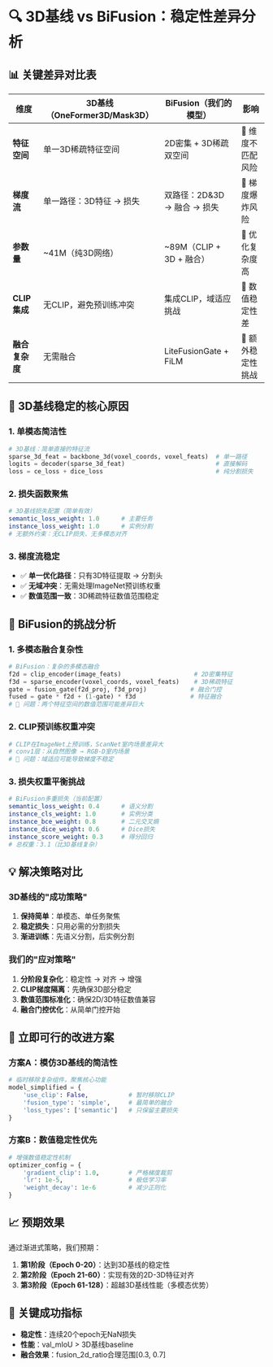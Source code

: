 # 🔍 3D基线 vs BiFusion：稳定性差异分析

## 📊 **关键差异对比表**

| 维度 | 3D基线（OneFormer3D/Mask3D） | BiFusion（我们的模型） | 影响 |
|------|-------------------------------|------------------------|------|
| **特征空间** | 单一3D稀疏特征空间 | 2D密集 + 3D稀疏双空间 | 🔴 维度不匹配风险 |
| **梯度流** | 单一路径：3D特征 → 损失 | 双路径：2D&3D → 融合 → 损失 | 🔴 梯度爆炸风险 |
| **参数量** | ~41M（纯3D网络） | ~89M（CLIP + 3D + 融合） | 🔴 优化复杂度高 |
| **CLIP集成** | 无CLIP，避免预训练冲突 | 集成CLIP，域适应挑战 | 🔴 数值稳定性差 |
| **融合复杂度** | 无需融合 | LiteFusionGate + FiLM | 🔴 额外稳定性挑战 |

## 🎯 **3D基线稳定的核心原因**

### **1. 单模态简洁性**
```python
# 3D基线：简单直接的特征流
sparse_3d_feat = backbone_3d(voxel_coords, voxel_feats)  # 单一路径
logits = decoder(sparse_3d_feat)                         # 直接解码
loss = ce_loss + dice_loss                               # 纯分割损失
```

### **2. 损失函数聚焦**
```yaml
# 3D基线损失配置（简单有效）
semantic_loss_weight: 1.0      # 主要任务
instance_loss_weight: 1.0      # 实例分割
# 无额外约束：无CLIP损失、无多模态对齐
```

### **3. 梯度流稳定**
- ✅ **单一优化路径**：只有3D特征提取 → 分割头
- ✅ **无域冲突**：无需处理ImageNet预训练权重
- ✅ **数值范围一致**：3D稀疏特征数值范围稳定

## 🚨 **BiFusion的挑战分析**

### **1. 多模态融合复杂性**
```python
# BiFusion：复杂的多模态融合
f2d = clip_encoder(image_feats)                    # 2D密集特征
f3d = sparse_encoder(voxel_coords, voxel_feats)    # 3D稀疏特征
gate = fusion_gate(f2d_proj, f3d_proj)            # 融合门控
fused = gate * f2d + (1-gate) * f3d               # 特征融合
# 🔴 问题：两个特征空间的数值范围可能差异巨大
```

### **2. CLIP预训练权重冲突**
```python
# CLIP在ImageNet上预训练，ScanNet室内场景差异大
# conv1层：从自然图像 → RGB-D室内场景
# 🔴 问题：域适应可能导致梯度不稳定
```

### **3. 损失权重平衡挑战**
```yaml
# BiFusion多重损失（当前配置）
semantic_loss_weight: 0.4      # 语义分割
instance_cls_weight: 1.0       # 实例分类
instance_bce_weight: 0.8       # 二元交叉熵
instance_dice_weight: 0.6      # Dice损失
instance_score_weight: 0.3     # 得分回归
# 总权重：3.1（比3D基线复杂）
```

## 💡 **解决策略对比**

### **3D基线的"成功策略"**
1. **保持简单**：单模态、单任务聚焦
2. **稳定损失**：只用必需的分割损失
3. **渐进训练**：先语义分割，后实例分割

### **我们的"应对策略"**
1. **分阶段复杂化**：稳定性 → 对齐 → 增强
2. **CLIP梯度隔离**：先确保3D部分稳定
3. **数值范围标准化**：确保2D/3D特征数值兼容
4. **融合门控优化**：从简单门控开始

## 🔧 **立即可行的改进方案**

### **方案A：模仿3D基线的简洁性**
```python
# 临时移除复杂组件，聚焦核心功能
model_simplified = {
    'use_clip': False,           # 暂时移除CLIP
    'fusion_type': 'simple',     # 最简单的融合
    'loss_types': ['semantic']   # 只保留主要损失
}
```

### **方案B：数值稳定性优先**
```python
# 增强数值稳定性机制
optimizer_config = {
    'gradient_clip': 1.0,        # 严格梯度裁剪
    'lr': 1e-5,                  # 极低学习率
    'weight_decay': 1e-6         # 减少正则化
}
```

## 📈 **预期效果**
通过渐进式策略，我们预期：
1. **第1阶段（Epoch 0-20）**：达到3D基线的稳定性
2. **第2阶段（Epoch 21-60）**：实现有效的2D-3D特征对齐
3. **第3阶段（Epoch 61-128）**：超越3D基线性能（多模态优势）

## 🎯 **关键成功指标**
- **稳定性**：连续20个epoch无NaN损失
- **性能**：val_mIoU > 3D基线baseline
- **融合效果**：fusion_2d_ratio合理范围[0.3, 0.7]
